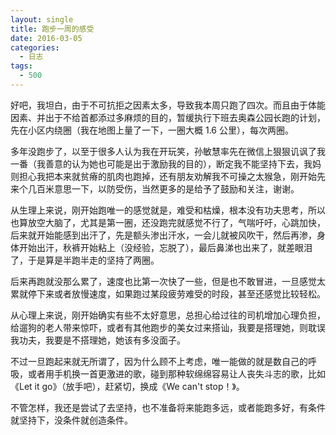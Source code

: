 ```yaml
---
layout: single
title: 跑步一周的感受
date: 2016-03-05
categories:
  - 日志
tags:
  - 500
---
```


好吧，我坦白，由于不可抗拒之因素太多，导致我本周只跑了四次。而且由于体能因素、并出于不给首都添过多麻烦的目的，暂缓执行下班去奥森公园长跑的计划，先在小区内绕圈（我在地图上量了一下，一圈大概 1.6 公里），每次两圈。

多年没跑步了，以至于很多人认为我在开玩笑，孙敏慧率先在微信上狠狠讥讽了我一番（我善意的认为她也可能是出于激励我的目的），断定我不能坚持下去，我妈则担心我把本来就贫瘠的肌肉也跑掉，还有朋友劝解我不可操之太猴急，刚开始先来个几百米意思一下，以防受伤，当然更多的是给予了鼓励和关注，谢谢。

从生理上来说，刚开始跑唯一的感觉就是，难受和枯燥，根本没有功夫思考，所以也算放空大脑了，尤其是第一圈，还没跑完就感觉不行了，气喘吁吁，心跳加快，后来就开始能感到出汗了，先是额头渗出汗水，一会儿就被风吹干，然后再渗，身体开始出汗，秋裤开始粘上（没经验，忘脱了），最后鼻涕也出来了，就差眼泪了，于是算是半跑半走的坚持了两圈。

后来再跑就没那么累了，速度也比第一次快了一些，但是也不敢冒进，一旦感觉太累就停下来或者放慢速度，如果跑过某段疲劳难受的时段，甚至还感觉比较轻松。

从心理上来说，刚开始确实有些不太好意思，总担心给过往的司机增加心理负担，给遛狗的老人带来惊吓，或者有其他跑步的美女过来搭讪，我要是搭理她，则耽误我功夫，我要是不搭理她，她该有多没面子。

不过一旦跑起来就无所谓了，因为什么顾不上考虑，唯一能做的就是数自己的呼吸，或者用手机换一首更激进的歌，碰到那种软绵绵容易让人丧失斗志的歌，比如《Let it go》（放手吧），赶紧切，换成《We can't stop！》。

不管怎样，我还是尝试了去坚持，也不准备将来能跑多远，或者能跑多好，有条件就坚持下，没条件就创造条件。
